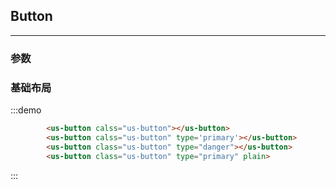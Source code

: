 ## Button 
---
### 参数


### 基础布局


<div class="demo-display">
  <div class="layout">
    <div class="container">
        <us-button calss="us-button"></us-button>
        <us-button calss="us-button" type='primary'></us-button>
        <us-button class="us-button" type="danger"></us-button>
        <us-button class="us-button" type="primary" plain>
    </div>
  </div>
  <div class="code-display">

:::demo
```html
        <us-button calss="us-button"></us-button>
        <us-button calss="us-button" type='primary'></us-button>
        <us-button class="us-button" type="danger"></us-button>
        <us-button class="us-button" type="primary" plain>
```
:::

  </div>
</div>